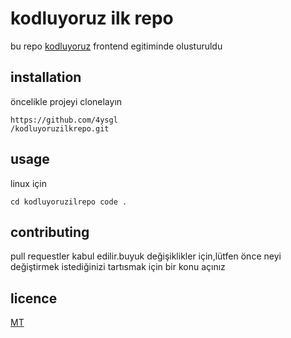 # kodluyoruz ilk repo 
bu repo [kodluyoruz](https://academy.patika.dev) frontend egitiminde olusturuldu 


## installation

öncelikle projeyi clonelayın
```
https://github.com/4ysgl
/kodluyoruzilkrepo.git

```
## usage 
linux için
```
cd kodluyoruzilrepo code .

```
## contributing
pull requestler kabul edilir.buyuk değişiklikler için,lütfen önce neyi değiştirmek istediğinizi tartısmak için bir konu açınız

## licence

 [MT](https://academy.patika.dev) 
